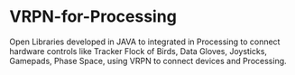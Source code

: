 # VRPN-for-Processing
Open Libraries developed in JAVA to integrated in Processing to connect hardware controls like Tracker Flock of Birds, Data Gloves, Joysticks, Gamepads, Phase Space, using VRPN to connect devices and Processing.
